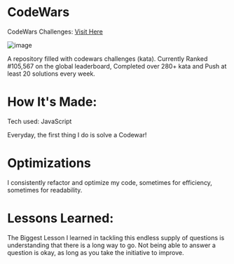 # CodeWars

CodeWars Challenges: [Visit Here](https://www.codewars.com/users/Petrovici%20Catalin/stats)

![image](https://user-images.githubusercontent.com/73588411/169860404-cb099723-981e-43cd-813b-d5b9e7f5b4d0.png)

A repository filled with codewars challenges (kata). Currently Ranked #105,567 on the global leaderboard, Completed over 280+ kata and Push at least 20 solutions every week.

# How It's Made:
Tech used: JavaScript

Everyday, the first thing I do is solve a Codewar!

# Optimizations

I consistently refactor and optimize my code, sometimes for efficiency, sometimes for readability.

# Lessons Learned:

The Biggest Lesson I learned in tackling this endless supply of questions is understanding that there is a long way to go. Not being able to answer a question is okay, as long as you take the initiative to improve.

